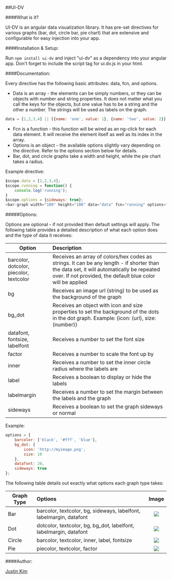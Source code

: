 ##UI-DV

####What is it?

UI-DV is an angular data visualization library. It has pre-set directives for various graphs (bar, dot, circle bar, pie chart) that are extensive and configurable for easy injection into your app.

####Installation & Setup:

Run ````npm install ui-dv```` and inject "ui-dv" as a dependency into your angular app. Don't forget to include the script tag for ui.dv.js in your html.

####Documentation:

Every directive has the following basic attributes: data, fcn, and options.  
- Data is an array - the elements can be simply numbers, or they can be objects with number and string properties. It does not matter what you call the keys for the objects, but one value has to be a string and the other a number. The strings will be used as labels on the graph.  
```javascript
data = [1,2,3,4] || [{name: 'one', value: 1}, {name: 'two', value: 2}]
```  
- Fcn is a function - this function will be wired as an ng-click for each data element. It will receive the element itself as well as its index in the array.  
- Options is an object - the available options slightly vary depending on the directive. Refer to the options section below for details.
- Bar, dot, and circle graphs take a width and height, while the pie chart takes a radius.

Example directive:  
```javascript
$scope.data = [1,2,3,4];  
$scope.running = function() {  
	console.log('running');  
}  
$scope.options = {sideways: true};  
<bar-graph width="100" height="100" data="data" fcn="running" options="options"></bar-graph>
```

#####Options:

Options are optional - if not provided then default settings will apply. The following table provides a detailed description of what each option does and the type of data it receives:

|Option | Description |
|--------| :------------- |
| barcolor, dotcolor, piecolor, textcolor| Receives an array of colors/hex codes as strings. It can be any length - if shorter than the data set, it will automatically be repeated over. If not provided, the default blue color will be applied |
| bg | Receives an image url (string) to be used as the background of the graph |
| bg_dot | Receives an object with icon and size properties to set the background of the dots in the dot graph. Example: {icon: (url), size: (number)} |
| datafont, fontsize, labelfont | Receives a number to set the font size |
| factor | Receives a number to scale the font up by |
| inner| Receives a number to set the inner circle radius where the labels are |
| label | Receives a boolean to display or hide the labels |
| labelmargin | Receives a number to set the margin between the labels and the graph |
| sideways | Receives a boolean to set the graph sideways or normal |

Example:
```javascript
options = {
	barcolor: ['black', '#fff', 'blue'],
	bg_dot: {
		icon: 'http://myimage.png',
		size: 10
	},
	datafont: 20,
	sideways: true
};
```

The following table details out exactly what options each graph type takes:

|Graph Type| Options | Image |
|--------| :------------- | :-------------: |
| Bar <bar-graph>  | barcolor, textcolor, bg, sideways, labelfont, labelmargin, datafont | ![](http://s27.postimg.org/e5f7ln9cj/Screen_Shot_2015_09_03_at_12_18_25_PM.png) |
| Dot <dot-graph> | dotcolor, textcolor, bg, bg_dot, labelfont, labelmargin, datafont  | ![](http://s27.postimg.org/gqpdmwo43/Screen_Shot_2015_09_03_at_12_07_39_PM.png) |
| Circle <circle-graph> | barcolor, textcolor, inner, label, fontsize | ![](http://s27.postimg.org/74vt6lwyb/Screen_Shot_2015_09_03_at_12_10_47_PM.png) |
| Pie <pie-chart> | piecolor, textcolor, factor | ![](http://s27.postimg.org/wz5lwdwyb/Screen_Shot_2015_09_03_at_12_13_32_PM.png) |

####Author:

[Justin Kim](https://github.com/jkim430)

